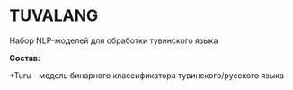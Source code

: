 # TUVALANG
Набор NLP-моделей для обработки тувинского языка

**Состав:**

+Turu - модель бинарного классификатора тувинского/русского языка
